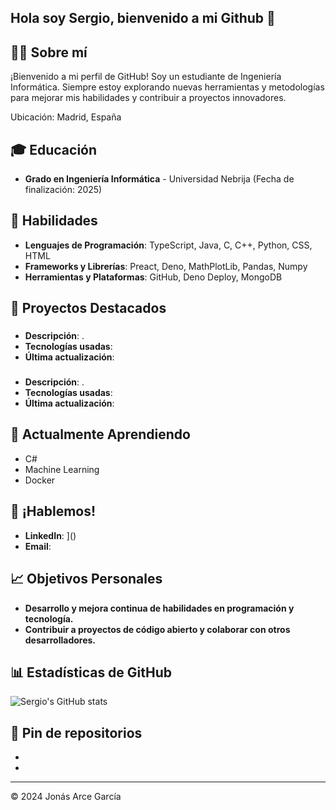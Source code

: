 ## Hola soy Sergio, bienvenido a mi Github 👋

## 👨‍💻 Sobre mí

¡Bienvenido a mi perfil de GitHub! Soy un estudiante de Ingeniería Informática. Siempre estoy explorando nuevas herramientas y metodologías para mejorar mis habilidades y contribuir a proyectos innovadores.

Ubicación: Madrid, España

## 🎓 Educación

- **Grado en Ingeniería Informática** - Universidad Nebrija (Fecha de finalización: 2025)

## 🚀 Habilidades

- **Lenguajes de Programación**: TypeScript, Java, C, C++, Python, CSS, HTML
- **Frameworks y Librerías**: Preact, Deno, MathPlotLib, Pandas, Numpy
- **Herramientas y Plataformas**: GitHub, Deno Deploy, MongoDB

## 🧩 Proyectos Destacados

### []()
- **Descripción**: .
- **Tecnologías usadas**: 
- **Última actualización**: 

### []()
- **Descripción**: .
- **Tecnologías usadas**: 
- **Última actualización**: 

## 🌱 Actualmente Aprendiendo

- C#
- Machine Learning
- Docker

## 💬 ¡Hablemos!

- **LinkedIn**: ]()
- **Email**: [](mailto:)

## 📈 Objetivos Personales

- **Desarrollo y mejora continua de habilidades en programación y tecnología.**
- **Contribuir a proyectos de código abierto y colaborar con otros desarrolladores.**

## 📊 Estadísticas de GitHub

![Sergio's GitHub stats](https://github-readme-stats.vercel.app/api?username=sergioom9&show_icons=true&theme=radical)

## 📌 Pin de repositorios

- []()
- []()

---

© 2024 Jonás Arce García
